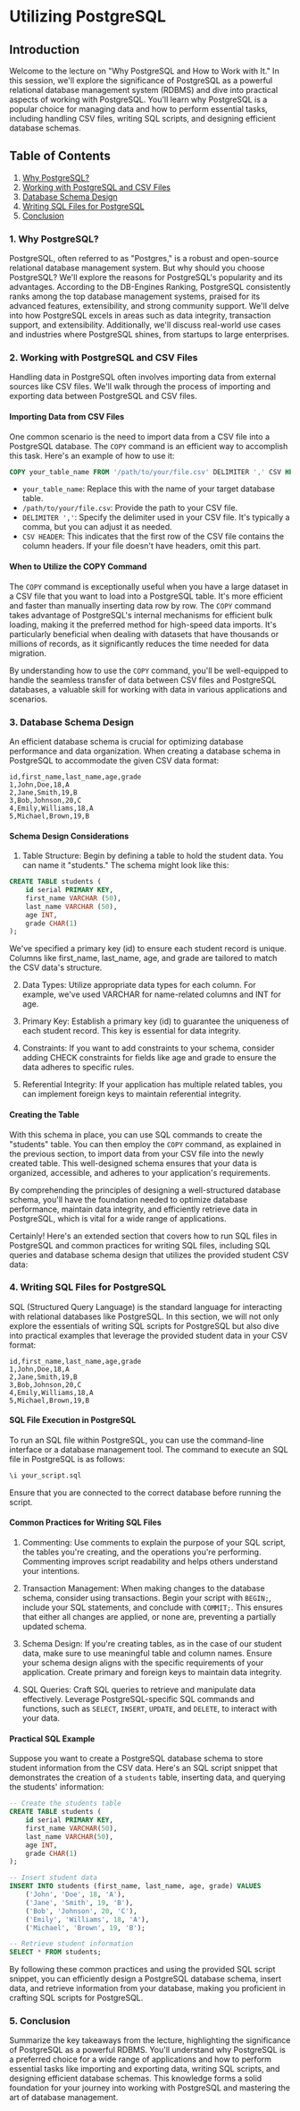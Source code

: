 # Utilizing PostgreSQL

## Introduction

Welcome to the lecture on "Why PostgreSQL and How to Work with It." In this session, we'll explore the significance of PostgreSQL as a powerful relational database management system (RDBMS) and dive into practical aspects of working with PostgreSQL. You'll learn why PostgreSQL is a popular choice for managing data and how to perform essential tasks, including handling CSV files, writing SQL scripts, and designing efficient database schemas.

## Table of Contents

1. [Why PostgreSQL?](#1-why-postgresql)
2. [Working with PostgreSQL and CSV Files](#2-working-with-postgresql-and-csv-files)
3. [Database Schema Design](#3-database-schema-design)
4. [Writing SQL Files for PostgreSQL](#4-writing-sql-files-for-postgresql)
5. [Conclusion](#5-conclusion)

### 1. Why PostgreSQL?

PostgreSQL, often referred to as "Postgres," is a robust and open-source relational database management system. But why should you choose PostgreSQL? We'll explore the reasons for PostgreSQL's popularity and its advantages. According to the DB-Engines Ranking, PostgreSQL consistently ranks among the top database management systems, praised for its advanced features, extensibility, and strong community support. We'll delve into how PostgreSQL excels in areas such as data integrity, transaction support, and extensibility. Additionally, we'll discuss real-world use cases and industries where PostgreSQL shines, from startups to large enterprises.

### 2. Working with PostgreSQL and CSV Files

Handling data in PostgreSQL often involves importing data from external sources like CSV files. We'll walk through the process of importing and exporting data between PostgreSQL and CSV files.

#### Importing Data from CSV Files

One common scenario is the need to import data from a CSV file into a PostgreSQL database. The `COPY` command is an efficient way to accomplish this task. Here's an example of how to use it:

```sql
COPY your_table_name FROM '/path/to/your/file.csv' DELIMITER ',' CSV HEADER;
```

- `your_table_name`: Replace this with the name of your target database table.
- `/path/to/your/file.csv`: Provide the path to your CSV file.
- `DELIMITER ','`: Specify the delimiter used in your CSV file. It's typically a comma, but you can adjust it as needed.
- `CSV HEADER`: This indicates that the first row of the CSV file contains the column headers. If your file doesn't have headers, omit this part.

#### When to Utilize the COPY Command

The `COPY` command is exceptionally useful when you have a large dataset in a CSV file that you want to load into a PostgreSQL table. It's more efficient and faster than manually inserting data row by row. The `COPY` command takes advantage of PostgreSQL's internal mechanisms for efficient bulk loading, making it the preferred method for high-speed data imports. It's particularly beneficial when dealing with datasets that have thousands or millions of records, as it significantly reduces the time needed for data migration.

By understanding how to use the `COPY` command, you'll be well-equipped to handle the seamless transfer of data between CSV files and PostgreSQL databases, a valuable skill for working with data in various applications and scenarios.

### 3. Database Schema Design

An efficient database schema is crucial for optimizing database performance and data organization. When creating a database schema in PostgreSQL to accommodate the given CSV data format:

```csv
id,first_name,last_name,age,grade
1,John,Doe,18,A
2,Jane,Smith,19,B
3,Bob,Johnson,20,C
4,Emily,Williams,18,A
5,Michael,Brown,19,B
```

#### Schema Design Considerations

1. Table Structure: Begin by defining a table to hold the student data. You can name it "students." The schema might look like this:

  ```sql
  CREATE TABLE students (
      id serial PRIMARY KEY,
      first_name VARCHAR (50),
      last_name VARCHAR (50),
      age INT,
      grade CHAR(1)
  );
  ```

  We've specified a primary key (id) to ensure each student record is unique. Columns like first_name, last_name, age, and grade are tailored to match the CSV data's structure.

2. Data Types: Utilize appropriate data types for each column. For example, we've used VARCHAR for name-related columns and INT for age.

3. Primary Key: Establish a primary key (id) to guarantee the uniqueness of each student record. This key is essential for data integrity.

4. Constraints: If you want to add constraints to your schema, consider adding CHECK constraints for fields like age and grade to ensure the data adheres to specific rules.

5. Referential Integrity: If your application has multiple related tables, you can implement foreign keys to maintain referential integrity.

#### Creating the Table

With this schema in place, you can use SQL commands to create the "students" table. You can then employ the `COPY` command, as explained in the previous section, to import data from your CSV file into the newly created table. This well-designed schema ensures that your data is organized, accessible, and adheres to your application's requirements.

By comprehending the principles of designing a well-structured database schema, you'll have the foundation needed to optimize database performance, maintain data integrity, and efficiently retrieve data in PostgreSQL, which is vital for a wide range of applications.

Certainly! Here's an extended section that covers how to run SQL files in PostgreSQL and common practices for writing SQL files, including SQL queries and database schema design that utilizes the provided student CSV data:

### 4. Writing SQL Files for PostgreSQL

SQL (Structured Query Language) is the standard language for interacting with relational databases like PostgreSQL. In this section, we will not only explore the essentials of writing SQL scripts for PostgreSQL but also dive into practical examples that leverage the provided student data in your CSV format:

```csv
id,first_name,last_name,age,grade
1,John,Doe,18,A
2,Jane,Smith,19,B
3,Bob,Johnson,20,C
4,Emily,Williams,18,A
5,Michael,Brown,19,B
```

#### SQL File Execution in PostgreSQL

To run an SQL file within PostgreSQL, you can use the command-line interface or a database management tool. The command to execute an SQL file in PostgreSQL is as follows:

```sql
\i your_script.sql
```

Ensure that you are connected to the correct database before running the script.

#### Common Practices for Writing SQL Files

1. Commenting: Use comments to explain the purpose of your SQL script, the tables you're creating, and the operations you're performing. Commenting improves script readability and helps others understand your intentions.

2. Transaction Management: When making changes to the database schema, consider using transactions. Begin your script with `BEGIN;`, include your SQL statements, and conclude with `COMMIT;`. This ensures that either all changes are applied, or none are, preventing a partially updated schema.

3. Schema Design: If you're creating tables, as in the case of our student data, make sure to use meaningful table and column names. Ensure your schema design aligns with the specific requirements of your application. Create primary and foreign keys to maintain data integrity.

4. SQL Queries: Craft SQL queries to retrieve and manipulate data effectively. Leverage PostgreSQL-specific SQL commands and functions, such as `SELECT`, `INSERT`, `UPDATE`, and `DELETE`, to interact with your data.

#### Practical SQL Example

Suppose you want to create a PostgreSQL database schema to store student information from the CSV data. Here's an SQL script snippet that demonstrates the creation of a `students` table, inserting data, and querying the students' information:

```sql
-- Create the students table
CREATE TABLE students (
    id serial PRIMARY KEY,
    first_name VARCHAR(50),
    last_name VARCHAR(50),
    age INT,
    grade CHAR(1)
);

-- Insert student data
INSERT INTO students (first_name, last_name, age, grade) VALUES
    ('John', 'Doe', 18, 'A'),
    ('Jane', 'Smith', 19, 'B'),
    ('Bob', 'Johnson', 20, 'C'),
    ('Emily', 'Williams', 18, 'A'),
    ('Michael', 'Brown', 19, 'B');

-- Retrieve student information
SELECT * FROM students;
```

By following these common practices and using the provided SQL script snippet, you can efficiently design a PostgreSQL database schema, insert data, and retrieve information from your database, making you proficient in crafting SQL scripts for PostgreSQL.

### 5. Conclusion

Summarize the key takeaways from the lecture, highlighting the significance of PostgreSQL as a powerful RDBMS. You'll understand why PostgreSQL is a preferred choice for a wide range of applications and how to perform essential tasks like importing and exporting data, writing SQL scripts, and designing efficient database schemas. This knowledge forms a solid foundation for your journey into working with PostgreSQL and mastering the art of database management.

